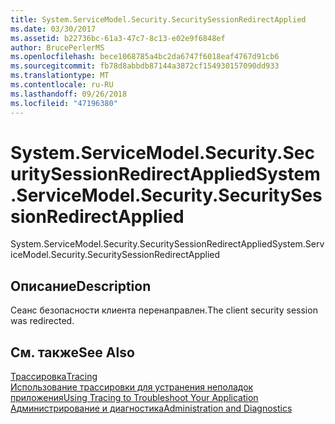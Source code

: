 ```yaml
---
title: System.ServiceModel.Security.SecuritySessionRedirectApplied
ms.date: 03/30/2017
ms.assetid: b22736bc-61a3-47c7-8c13-e02e9f6848ef
author: BrucePerlerMS
ms.openlocfilehash: bece1068785a4bc2da6747f6018eaf4767d91cb6
ms.sourcegitcommit: fb78d8abbdb87144a3872cf154930157090dd933
ms.translationtype: MT
ms.contentlocale: ru-RU
ms.lasthandoff: 09/26/2018
ms.locfileid: "47196380"
---
```

# <a name="systemservicemodelsecuritysecuritysessionredirectapplied"></a><span data-ttu-id="f09d4-102">System.ServiceModel.Security.SecuritySessionRedirectApplied</span><span class="sxs-lookup"><span data-stu-id="f09d4-102">System.ServiceModel.Security.SecuritySessionRedirectApplied</span></span>
<span data-ttu-id="f09d4-103">System.ServiceModel.Security.SecuritySessionRedirectApplied</span><span class="sxs-lookup"><span data-stu-id="f09d4-103">System.ServiceModel.Security.SecuritySessionRedirectApplied</span></span>  
  
## <a name="description"></a><span data-ttu-id="f09d4-104">Описание</span><span class="sxs-lookup"><span data-stu-id="f09d4-104">Description</span></span>  
 <span data-ttu-id="f09d4-105">Сеанс безопасности клиента перенаправлен.</span><span class="sxs-lookup"><span data-stu-id="f09d4-105">The client security session was redirected.</span></span>  
  
## <a name="see-also"></a><span data-ttu-id="f09d4-106">См. также</span><span class="sxs-lookup"><span data-stu-id="f09d4-106">See Also</span></span>  
 [<span data-ttu-id="f09d4-107">Трассировка</span><span class="sxs-lookup"><span data-stu-id="f09d4-107">Tracing</span></span>](../../../../../docs/framework/wcf/diagnostics/tracing/index.md)  
 [<span data-ttu-id="f09d4-108">Использование трассировки для устранения неполадок приложения</span><span class="sxs-lookup"><span data-stu-id="f09d4-108">Using Tracing to Troubleshoot Your Application</span></span>](../../../../../docs/framework/wcf/diagnostics/tracing/using-tracing-to-troubleshoot-your-application.md)  
 [<span data-ttu-id="f09d4-109">Администрирование и диагностика</span><span class="sxs-lookup"><span data-stu-id="f09d4-109">Administration and Diagnostics</span></span>](../../../../../docs/framework/wcf/diagnostics/index.md)
